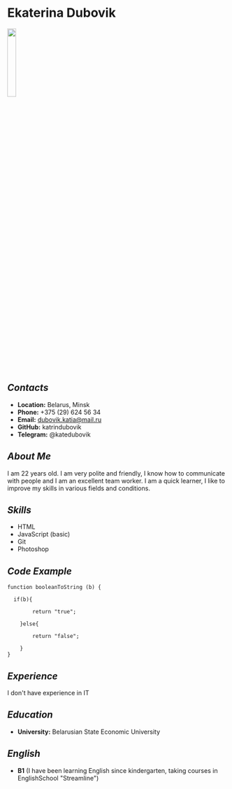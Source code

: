 # Ekaterina Dubovik 
<img src="https://github.com/katrindubovik/rsschool-cv/assets/137700772/3b6b6ae0-1462-4778-bced-bd0d6d02bab3" width=20% height=20%>

## *Contacts*
- **Location:** Belarus, Minsk
- **Phone:** +375 (29) 624 56 34
- **Email:** dubovik.katia@mail.ru
- **GitHub:** katrindubovik
- **Telegram:** @katedubovik
## *About Me*
I am 22 years old. I am very polite and friendly, I know how to communicate with people and I am an excellent team worker. I am a quick learner, I like to improve my skills in various fields and conditions.
## *Skills*
* HTML
* JavaScript (basic)
* Git
* Photoshop
## *Code Example*
```
function booleanToString (b) {
  
  if(b){
    
        return "true";
    
    }else{
      
        return "false";
      
    }
}
```
## *Experience*
I don't have experience in IT
## *Education*
- **University:** Belarusian State Economic University
## *English*
- **B1** (I have been learning English since kindergarten, taking courses in EnglishSchool "Streamline") 
